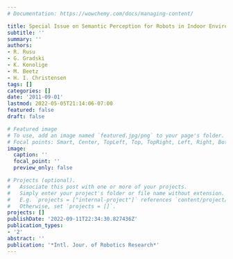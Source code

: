 ```yaml
---
# Documentation: https://wowchemy.com/docs/managing-content/

title: Special Issue on Semantic Perception for Robots in Indoor Environments
subtitle: ''
summary: ''
authors:
- R. Rusu
- G. Gradski
- K. Konolige
- M. Beetz
- H. I. Christensen
tags: []
categories: []
date: '2011-09-01'
lastmod: 2022-05-05T21:14:06-07:00
featured: false
draft: false

# Featured image
# To use, add an image named `featured.jpg/png` to your page's folder.
# Focal points: Smart, Center, TopLeft, Top, TopRight, Left, Right, BottomLeft, Bottom, BottomRight.
image:
  caption: ''
  focal_point: ''
  preview_only: false

# Projects (optional).
#   Associate this post with one or more of your projects.
#   Simply enter your project's folder or file name without extension.
#   E.g. `projects = ["internal-project"]` references `content/project/deep-learning/index.md`.
#   Otherwise, set `projects = []`.
projects: []
publishDate: '2022-09-11T22:34:30.827436Z'
publication_types:
- '2'
abstract: ''
publication: '*Intl. Jour. of Robotics Research*'
---
```

